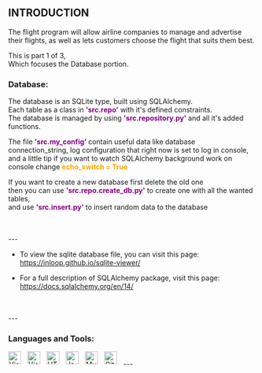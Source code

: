 INTRODUCTION
------------

The flight program will allow airline companies to manage and advertise their flights,
as well as lets customers choose the flight that suits them best.

This is part 1 of 3,\
Which focuses the Database portion.

### Database:
The database is an SQLite type, built using SQLAlchemy.\
Each table as a class in <b style="color:purple">'src.repo'</b> with it's defined constraints.\
The database is managed by using <b style="color:purple">'src.repository.py'</b> and all it's added functions.

The file <b style="color:purple">'src.my_config' </b> contain useful data like database connection_string,
log configuration that right now is set to log in console,
and a little tip if you want to watch SQLAlchemy background work on console change
<b style="color:orange">echo_switch = True</b>

If you want to create a new database first delete the old one\
then you can use <b style="color:purple">'src.repo.create_db.py'</b> to create one with all the wanted tables,\
and use <b style="color:purple">'src.insert.py'</b> to insert random data to the database



<br>
<br>
---


 * To view the sqlite database file, you can visit this page:
   https://inloop.github.io/sqlite-viewer/
   

 * For a full description of SQLAlchemy package, visit this page:
   https://docs.sqlalchemy.org/en/14/
<br>
<br>
---

### Languages and Tools:

[<img align="left" alt="Visual Studio Code" width="26px" style="padding-right:10px;" src="https://cdn.iconscout.com/icon/free/png-128/python-3629591-3032289.png" />][main_lang]
[<img align="left" alt="Visual Studio Code" width="26px" style="padding-right:10px;" src="https://img.stackshare.io/service/1839/q5uAkmy7.png" />][sqlalchemy]
[<img align="left" alt="HTML5" width="26px" src="https://cdn.jsdelivr.net/gh/devicons/devicon/icons/html5/html5-original.svg" style="padding-right:10px;" />][html]
[<img align="left" alt="JavaScript" width="26px" src="https://cdn.jsdelivr.net/gh/devicons/devicon/icons/javascript/javascript-original.svg" style="padding-right:10px;" />][javascript]
[<img align="left" alt="MySQL" width="26px" src="https://dl2.macupdate.com/images/icons256/63142.png?time=1618334949" style="padding-right:10px;" />][sqlite]
[<img align="left" alt="Git" width="26px" src="https://cdn.jsdelivr.net/gh/devicons/devicon/icons/git/git-original.svg" style="padding-right:10px;" />][github]



[main_lang]: https://www.python.org/

[html]: https://www.w3schools.com/html/

[javascript]: https://www.w3schools.com/js/

[sqlite]: https://www.sqlite.org/index.html

[github]: https://github.com/

[sqlalchemy]: https://docs.sqlalchemy.org/en/14/

<br>
---